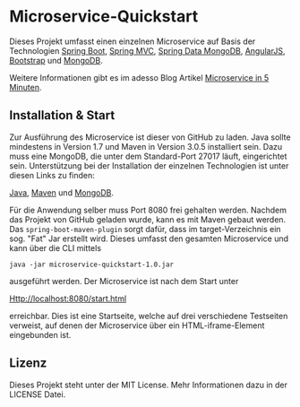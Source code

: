 # Microservice-Quickstart

Dieses Projekt umfasst einen einzelnen Microservice auf Basis der Technologien [Spring Boot](https://github.com/spring-projects/spring-boot), [Spring MVC](http://docs.spring.io/spring/docs/current/spring-framework-reference/html/mvc.html), [Spring Data MongoDB](https://github.com/spring-projects/spring-data-mongodb), [AngularJS](https://github.com/angular/angular.js), [Bootstrap](https://github.com/twbs/bootstrap) und [MongoDB](https://github.com/mongodb/mongo).

Weitere Informationen gibt es im adesso Blog Artikel [Microservice in 5 Minuten](http://blog.adesso.de).

## Installation & Start

Zur Ausführung des Microservice ist dieser von GitHub zu laden.
Java sollte mindestens in Version 1.7 und Maven in Version 3.0.5 installiert sein. 
Dazu muss eine MongoDB, die unter dem Standard-Port 27017 läuft, eingerichtet sein.
Unterstützung bei der Installation der einzelnen Technologien ist unter diesen Links zu finden:

[Java](Https://docs.oracle.com/javase/8/docs/technotes/guides/install/install_overview.html), 
[Maven](Http://maven.apache.org/download.cgi) und
[MongoDB](Http://docs.mongodb.org/manual/installation/).

Für die Anwendung selber muss Port 8080 frei gehalten werden. Nachdem das Projekt von GitHub geladen wurde, kann es mit Maven gebaut werden. Das `spring-boot-maven-plugin` sorgt dafür, dass im target-Verzeichnis ein sog. "Fat" Jar erstellt wird. 
Dieses umfasst den gesamten Microservice und kann über die CLI mittels 

```java -jar microservice-quickstart-1.0.jar```

ausgeführt werden. Der Microservice ist nach dem Start unter 

[Http://localhost:8080/start.html](Http://localhost:8080/start.html)

erreichbar. Dies ist eine Startseite, welche auf drei verschiedene Testseiten verweist,
auf denen der Microservice über ein HTML-iframe-Element eingebunden ist.

## Lizenz

Dieses Projekt steht unter der MIT License. Mehr Informationen dazu in der LICENSE Datei.
